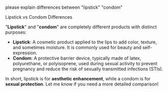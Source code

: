 please explain differences between "lipstick" "condom"

Lipstick vs Condom Differences

"**Lipstick**" and "**condom**" are completely different products with distinct purposes:  

- **Lipstick**: A cosmetic product applied to the lips to add color, texture, and sometimes moisture. It is commonly used for beauty and self-expression.  
- **Condom**: A protective barrier device, typically made of latex, polyurethane, or polyisoprene, used during sexual activity to prevent pregnancy and reduce the risk of sexually transmitted infections (STIs).  

In short, lipstick is for **aesthetic enhancement**, while a condom is for **sexual protection**. Let me know if you need a more detailed comparison!
